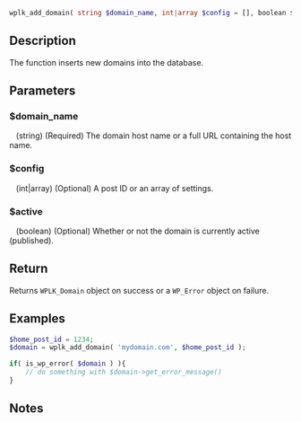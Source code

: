 ```php
wplk_add_domain( string $domain_name, int|array $config = [], boolean $active = false )
```

## Description

The function inserts new domains into the database.

## Parameters

### $domain_name

&nbsp;&nbsp; (string) (Required) The domain host name or a full URL containing the host name.

### $config

&nbsp;&nbsp; (int|array) (Optional) A post ID or an array of settings.

### $active

&nbsp;&nbsp; (boolean) (Optional) Whether or not the domain is currently active (published).

## Return

Returns `WPLK_Domain` object on success or a `WP_Error` object on failure.

## Examples

```php
$home_post_id = 1234;
$domain = wplk_add_domain( 'mydomain.com', $home_post_id );

if( is_wp_error( $domain ) ){
    // do something with $domain->get_error_message()
}
```

## Notes